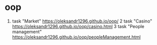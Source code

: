 # oop
1. task "Market"
    https://oleksandr1296.github.io/oop/
2 task "Casino"
     https://oleksandr1296.github.io/oop/casino.html
3 task "People management"
    https://oleksandr1296.github.io/oop/peopleManagement.html
